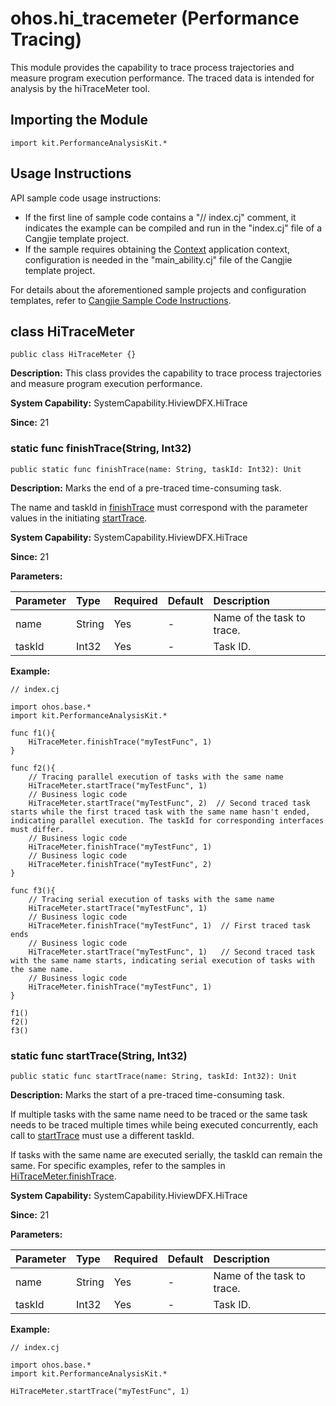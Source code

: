 # ohos.hi_tracemeter (Performance Tracing)

This module provides the capability to trace process trajectories and measure program execution performance. The traced data is intended for analysis by the hiTraceMeter tool.

## Importing the Module

```cangjie
import kit.PerformanceAnalysisKit.*
```

## Usage Instructions

API sample code usage instructions:

- If the first line of sample code contains a "// index.cj" comment, it indicates the example can be compiled and run in the "index.cj" file of a Cangjie template project.
- If the sample requires obtaining the [Context](../AbilityKit/cj-apis-ability.md#class-context) application context, configuration is needed in the "main_ability.cj" file of the Cangjie template project.

For details about the aforementioned sample projects and configuration templates, refer to [Cangjie Sample Code Instructions](../../cj-development-intro.md#Cangjie-sample-code-instructions).

## class HiTraceMeter

```cangjie
public class HiTraceMeter {}
```

**Description:** This class provides the capability to trace process trajectories and measure program execution performance.

**System Capability:** SystemCapability.HiviewDFX.HiTrace

**Since:** 21

### static func finishTrace(String, Int32)

```cangjie
public static func finishTrace(name: String, taskId: Int32): Unit
```

**Description:** Marks the end of a pre-traced time-consuming task.

The name and taskId in [finishTrace](#static-func-finishtracestring-int32) must correspond with the parameter values in the initiating [startTrace](#static-func-starttracestring-int32).

**System Capability:** SystemCapability.HiviewDFX.HiTrace

**Since:** 21

**Parameters:**

| Parameter | Type | Required | Default | Description |
|:---|:---|:---|:---|:---|
| name | String | Yes | - | Name of the task to trace. |
| taskId | Int32 | Yes | - | Task ID. |

**Example:**

<!-- compile -->

```cangjie
// index.cj

import ohos.base.*
import kit.PerformanceAnalysisKit.*

func f1(){
    HiTraceMeter.finishTrace("myTestFunc", 1)
}

func f2(){
    // Tracing parallel execution of tasks with the same name
    HiTraceMeter.startTrace("myTestFunc", 1)
    // Business logic code
    HiTraceMeter.startTrace("myTestFunc", 2)  // Second traced task starts while the first traced task with the same name hasn't ended, indicating parallel execution. The taskId for corresponding interfaces must differ.
    // Business logic code
    HiTraceMeter.finishTrace("myTestFunc", 1)
    // Business logic code
    HiTraceMeter.finishTrace("myTestFunc", 2)
}

func f3(){
    // Tracing serial execution of tasks with the same name
    HiTraceMeter.startTrace("myTestFunc", 1)
    // Business logic code
    HiTraceMeter.finishTrace("myTestFunc", 1)  // First traced task ends
    // Business logic code
    HiTraceMeter.startTrace("myTestFunc", 1)   // Second traced task with the same name starts, indicating serial execution of tasks with the same name.
    // Business logic code
    HiTraceMeter.finishTrace("myTestFunc", 1)
}

f1()
f2()
f3()
```

### static func startTrace(String, Int32)

```cangjie
public static func startTrace(name: String, taskId: Int32): Unit
```

**Description:** Marks the start of a pre-traced time-consuming task.

If multiple tasks with the same name need to be traced or the same task needs to be traced multiple times while being executed concurrently, each call to [startTrace](#static-func-starttracestring-int32) must use a different taskId.

If tasks with the same name are executed serially, the taskId can remain the same. For specific examples, refer to the samples in [HiTraceMeter.finishTrace](#static-func-finishtracestring-int32).

**System Capability:** SystemCapability.HiviewDFX.HiTrace

**Since:** 21

**Parameters:**

| Parameter | Type | Required | Default | Description |
|:---|:---|:---|:---|:---|
| name | String | Yes | - | Name of the task to trace. |
| taskId | Int32 | Yes | - | Task ID. |

**Example:**

<!-- compile -->

```cangjie
// index.cj

import ohos.base.*
import kit.PerformanceAnalysisKit.*

HiTraceMeter.startTrace("myTestFunc", 1)
```